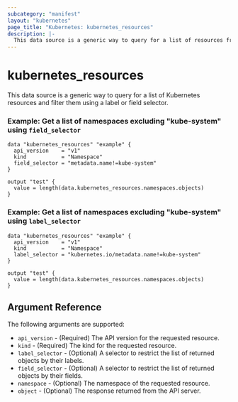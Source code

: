 ```yaml
---
subcategory: "manifest"
layout: "kubernetes"
page_title: "Kubernetes: kubernetes_resources"
description: |-
  This data source is a generic way to query for a list of resources from the Kubernetes API and filter them. 
---
```


# kubernetes_resources

This data source is a generic way to query for a list of Kubernetes resources and filter them using a label or field selector.

### Example: Get a list of namespaces excluding "kube-system" using `field_selector`

```hcl
data "kubernetes_resources" "example" {
  api_version    = "v1"
  kind           = "Namespace"
  field_selector = "metadata.name!=kube-system"
}

output "test" {
  value = length(data.kubernetes_resources.namespaces.objects)
}
```

### Example: Get a list of namespaces excluding "kube-system" using `label_selector`

```hcl
data "kubernetes_resources" "example" {
  api_version    = "v1"
  kind           = "Namespace"
  label_selector = "kubernetes.io/metadata.name!=kube-system"
}

output "test" {
  value = length(data.kubernetes_resources.namespaces.objects)
}
```

## Argument Reference

The following arguments are supported:

* `api_version` - (Required) The API version for the requested resource.
* `kind` - (Required) The kind for the requested resource.
* `label_selector` - (Optional) A selector to restrict the list of returned objects by their labels.
* `field_selector` - (Optional) A selector to restrict the list of returned objects by their fields.
* `namespace` - (Optional) The namespace of the requested resource.
* `object` - (Optional) The response returned from the API server.

